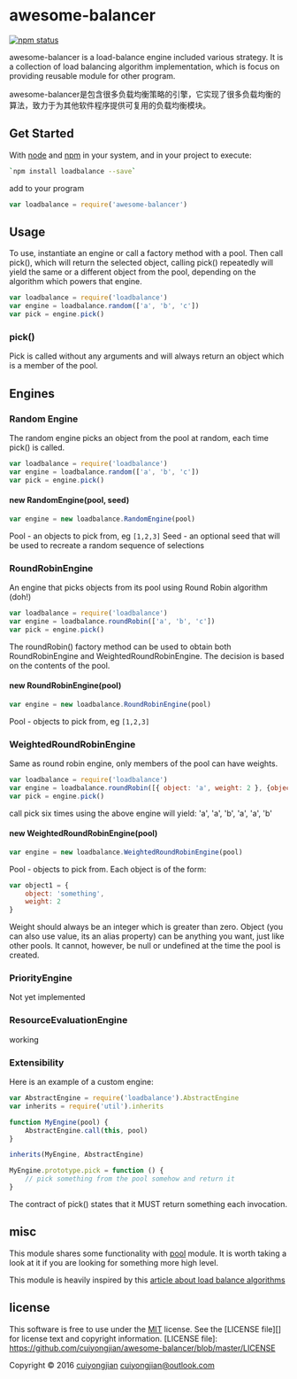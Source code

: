 # awesome-balancer

[![npm status](http://img.shields.io/npm/v/loadbalance.svg?style=flat-square)](https://www.npmjs.org/package/loadbalance)

awesome-balancer is a load-balance engine included various strategy. It is a collection of load balancing algorithm implementation, which is focus on providing reusable module for other program.

awesome-balancer是包含很多负载均衡策略的引擎，它实现了很多负载均衡的算法，致力于为其他软件程序提供可复用的负载均衡模块。

## Get Started
With [node](https://nodejs.org) and [npm](https://npmjs.org) in your system, and in your project to execute:
```bash
`npm install loadbalance --save`
```
add to your program
```js
var loadbalance = require('awesome-balancer')
```

## Usage
To use, instantiate an engine or call a factory method with a pool. Then call pick(), which will return the selected object, calling pick() repeatedly will yield the same or a different object from the pool, depending on the algorithm which powers that engine.

```javascript
var loadbalance = require('loadbalance')
var engine = loadbalance.random(['a', 'b', 'c'])
var pick = engine.pick()
```

### pick()
Pick is called without any arguments and will always return an object which is a member of the pool.

## Engines

### Random Engine
The random engine picks an object from the pool at random, each time pick() is called.

```javascript
var loadbalance = require('loadbalance')
var engine = loadbalance.random(['a', 'b', 'c'])
var pick = engine.pick()
```

#### new RandomEngine(pool, seed)
```javascript
var engine = new loadbalance.RandomEngine(pool)
```
Pool - an objects to pick from, eg ```[1,2,3]```
Seed - an optional seed that will be used to recreate a random sequence of selections

### RoundRobinEngine
An engine that picks objects from its pool using Round Robin algorithm (doh!)

```javascript
var loadbalance = require('loadbalance')
var engine = loadbalance.roundRobin(['a', 'b', 'c'])
var pick = engine.pick()
```

The roundRobin() factory method can be used to obtain both RoundRobinEngine and WeightedRoundRobinEngine. The decision is based on the contents of the pool.

#### new RoundRobinEngine(pool)
```javascript
var engine = new loadbalance.RoundRobinEngine(pool)
```
Pool - objects to pick from, eg ```[1,2,3]```

### WeightedRoundRobinEngine
Same as round robin engine, only members of the pool can have weights.

```javascript
var loadbalance = require('loadbalance')
var engine = loadbalance.roundRobin([{ object: 'a', weight: 2 }, {object: 'b', weight: 1 }])
var pick = engine.pick()
```

call pick six times using the above engine will yield: 'a', 'a', 'b', 'a', 'a', 'b'

#### new WeightedRoundRobinEngine(pool)
```javascript
var engine = new loadbalance.WeightedRoundRobinEngine(pool)
```
Pool - objects to pick from. Each object is of the form:
```javascript
var object1 = {
    object: 'something',
    weight: 2
}
```

Weight should always be an integer which is greater than zero.
Object (you can also use value, its an alias property) can be anything you want, just like other pools. It cannot, however, be null or undefined at the time the pool is created.

### PriorityEngine
Not yet implemented

### ResourceEvaluationEngine
working

### Extensibility
Here is an example of a custom engine:
```javascript
var AbstractEngine = require('loadbalance').AbstractEngine
var inherits = require('util').inherits

function MyEngine(pool) {
    AbstractEngine.call(this, pool)
}

inherits(MyEngine, AbstractEngine)

MyEngine.prototype.pick = function () {
    // pick something from the pool somehow and return it
}

```
The contract of pick() states that it MUST return something each invocation.

## misc

This module shares some functionality with [pool](https://github.com/coopernurse/node-pool) module. It is worth taking a look at it if you are looking for something more high level.

This module is heavily inspired by this [article about load balance algorithms](https://devcentral.f5.com/articles/intro-to-load-balancing-for-developers-ndash-the-algorithms)

## license
This software is free to use under the [MIT](http://opensource.org/licenses/MIT)  license. See the [LICENSE file][] for license text and copyright information.
[LICENSE file]: https://github.com/cuiyongjian/awesome-balancer/blob/master/LICENSE

Copyright © 2016 [cuiyongjian](http://blog.cuiyongjian.com) <cuiyongjian@outlook.com>
